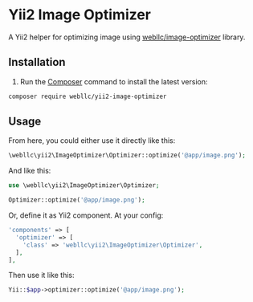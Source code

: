 # Yii2 Image Optimizer
A Yii2 helper for optimizing image using [webllc/image-optimizer](https://github.com/webllc/image-optimizer) library.

## Installation
1. Run the [Composer](http://getcomposer.org/download/) command to install the latest version:

```bash
composer require webllc/yii2-image-optimizer
```

## Usage
From here, you could either use it directly like this:

```php
\webllc\yii2\ImageOptimizer\Optimizer::optimize('@app/image.png');
```

And like this:
```php
use \webllc\yii2\ImageOptimizer\Optimizer;

Optimizer::optimize('@app/image.png');
```

Or, define it as Yii2 component. At your config:

```php
'components' => [
  'optimizer' => [
    'class' => 'webllc\yii2\ImageOptimizer\Optimizer',
  ],
],
```

Then use it like this:
```php
Yii::$app->optimizer::optimize('@app/image.png');
```
